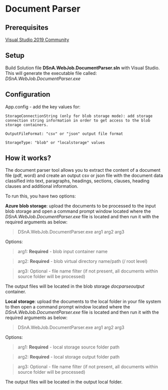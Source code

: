 # Document Parser

## Prerequisites

[Visual Studio 2019 Community](https://visualstudio.microsoft.com/vs/community/)

## Setup

Build Solution file **DSnA.WebJob.DocumentParser.sln** with Visual Studio. This will generate the executable file called: *DSnA.WebJob.DocumentParser.exe*

## Configuration

App.config - add the key values for: 

    StorageConnectionString (only for blob storage mode): add storage connection string information in order to get access to the blob storage containers.

    OutputFileFormat: "csv" or "json" output file format

    StorageType: "blob" or "localstorage" values

## How it works?

The document parser tool allows you to extract the content of a document file (pdf, word) and create an output csv or json file with the document data classified into text, paragraphs, headings, sections, clauses, heading clauses and additional information.

To run this, you have two options:

**Azure blob storage**: upload the documents to be processed to the input blob storage and open a command prompt window located where the *DSnA.WebJob.DocumentParser.exe* file is located and then run it with the required arguments as below:

>DSnA.WebJob.DocumentParser.exe arg1 arg2 arg3

Options:

>arg1: **Required** - blob input container name

>arg2: **Required** - blob virtual directory name/path (/ root level)

>arg3: Optional - file name filter (if not present, all documents within source folder will be processed)

The output files will be located in the blob storage *docparseoutput* container.

**Local storage**: upload the documents to the local folder in your file system to then open a command prompt window located where the *DSnA.WebJob.DocumentParser.exe* file is located and then run it with the required arguments as below:

>DSnA.WebJob.DocumentParser.exe arg1 arg2 arg3

Options:

>arg1: **Required** - local storage source folder path

>arg2: **Required** - local storage output folder path

>arg3: Optional - file name filter (if not present, all documents within source folder will be processed)

The output files will be located in the output local folder.

